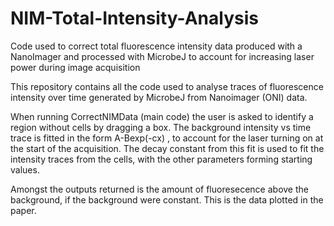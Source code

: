 # NIM-Total-Intensity-Analysis
Code used to correct total fluorescence intensity data produced with a NanoImager and processed with MicrobeJ to account for increasing laser power during image acquisition

This repository contains all the code used to analyse traces of fluorescence intensity over time generated by MicrobeJ from Nanoimager (ONI) data. 

When running CorrectNIMData (main code) the user is asked to identify a region without cells by dragging a box. The background intensity vs time trace is fitted in the form A-Bexp(-cx) , to account for the laser turning on at the start of the acquisition. The decay constant from this fit is used to fit the intensity traces from the cells, with the other parameters forming starting values.

Amongst the outputs returned is the amount of fluoresecence above the background, if the background were constant. This is the data plotted in the paper.

